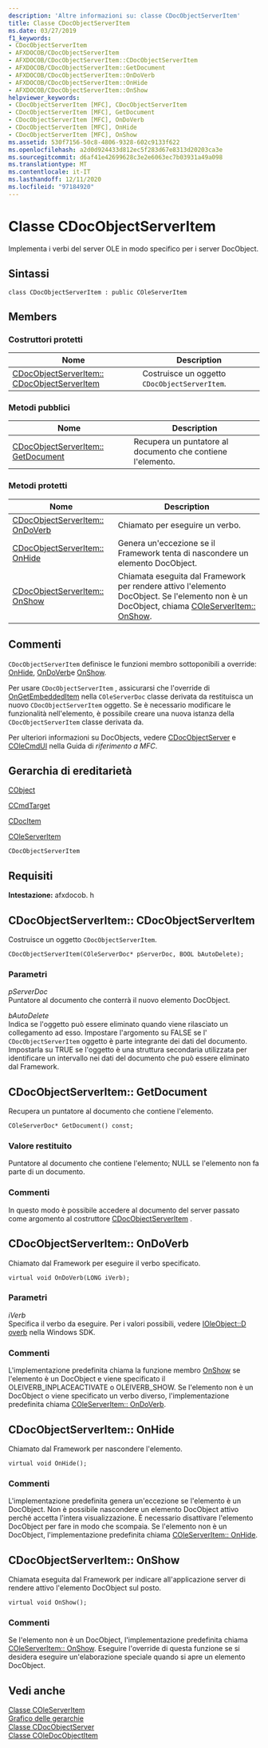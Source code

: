 ```yaml
---
description: 'Altre informazioni su: classe CDocObjectServerItem'
title: Classe CDocObjectServerItem
ms.date: 03/27/2019
f1_keywords:
- CDocObjectServerItem
- AFXDOCOB/CDocObjectServerItem
- AFXDOCOB/CDocObjectServerItem::CDocObjectServerItem
- AFXDOCOB/CDocObjectServerItem::GetDocument
- AFXDOCOB/CDocObjectServerItem::OnDoVerb
- AFXDOCOB/CDocObjectServerItem::OnHide
- AFXDOCOB/CDocObjectServerItem::OnShow
helpviewer_keywords:
- CDocObjectServerItem [MFC], CDocObjectServerItem
- CDocObjectServerItem [MFC], GetDocument
- CDocObjectServerItem [MFC], OnDoVerb
- CDocObjectServerItem [MFC], OnHide
- CDocObjectServerItem [MFC], OnShow
ms.assetid: 530f7156-50c8-4806-9328-602c9133f622
ms.openlocfilehash: a2d0d924433d812ec5f283d67e8313d20203ca3e
ms.sourcegitcommit: d6af41e42699628c3e2e6063ec7b03931a49a098
ms.translationtype: MT
ms.contentlocale: it-IT
ms.lasthandoff: 12/11/2020
ms.locfileid: "97184920"
---
```

# <a name="cdocobjectserveritem-class"></a>Classe CDocObjectServerItem

Implementa i verbi del server OLE in modo specifico per i server DocObject.

## <a name="syntax"></a>Sintassi

```
class CDocObjectServerItem : public COleServerItem
```

## <a name="members"></a>Members

### <a name="protected-constructors"></a>Costruttori protetti

|Nome|Description|
|----------|-----------------|
|[CDocObjectServerItem:: CDocObjectServerItem](#cdocobjectserveritem)|Costruisce un oggetto `CDocObjectServerItem`.|

### <a name="public-methods"></a>Metodi pubblici

|Nome|Description|
|----------|-----------------|
|[CDocObjectServerItem:: GetDocument](#getdocument)|Recupera un puntatore al documento che contiene l'elemento.|

### <a name="protected-methods"></a>Metodi protetti

|Nome|Description|
|----------|-----------------|
|[CDocObjectServerItem:: OnDoVerb](#ondoverb)|Chiamato per eseguire un verbo.|
|[CDocObjectServerItem:: OnHide](#onhide)|Genera un'eccezione se il Framework tenta di nascondere un elemento DocObject.|
|[CDocObjectServerItem:: OnShow](#onshow)|Chiamata eseguita dal Framework per rendere attivo l'elemento DocObject. Se l'elemento non è un DocObject, chiama [COleServerItem:: OnShow](../../mfc/reference/coleserveritem-class.md#onshow).|

## <a name="remarks"></a>Commenti

`CDocObjectServerItem` definisce le funzioni membro sottoponibili a override: [OnHide](#onhide), [OnDoVerb](#ondoverb)e [OnShow](#onshow).

Per usare `CDocObjectServerItem` , assicurarsi che l'override di [OnGetEmbeddedItem](../../mfc/reference/coleserverdoc-class.md#ongetembeddeditem) nella `COleServerDoc` classe derivata da restituisca un nuovo `CDocObjectServerItem` oggetto. Se è necessario modificare le funzionalità nell'elemento, è possibile creare una nuova istanza della `CDocObjectServerItem` classe derivata da.

Per ulteriori informazioni su DocObjects, vedere [CDocObjectServer](../../mfc/reference/cdocobjectserver-class.md) e [COleCmdUI](../../mfc/reference/colecmdui-class.md) nella Guida di *riferimento a MFC*.

## <a name="inheritance-hierarchy"></a>Gerarchia di ereditarietà

[CObject](../../mfc/reference/cobject-class.md)

[CCmdTarget](../../mfc/reference/ccmdtarget-class.md)

[CDocItem](../../mfc/reference/cdocitem-class.md)

[COleServerItem](../../mfc/reference/coleserveritem-class.md)

`CDocObjectServerItem`

## <a name="requirements"></a>Requisiti

**Intestazione:** afxdocob. h

## <a name="cdocobjectserveritemcdocobjectserveritem"></a><a name="cdocobjectserveritem"></a> CDocObjectServerItem:: CDocObjectServerItem

Costruisce un oggetto `CDocObjectServerItem`.

```
CDocObjectServerItem(COleServerDoc* pServerDoc, BOOL bAutoDelete);
```

### <a name="parameters"></a>Parametri

*pServerDoc*<br/>
Puntatore al documento che conterrà il nuovo elemento DocObject.

*bAutoDelete*<br/>
Indica se l'oggetto può essere eliminato quando viene rilasciato un collegamento ad esso. Impostare l'argomento su FALSE se l' `CDocObjectServerItem` oggetto è parte integrante dei dati del documento. Impostarla su TRUE se l'oggetto è una struttura secondaria utilizzata per identificare un intervallo nei dati del documento che può essere eliminato dal Framework.

## <a name="cdocobjectserveritemgetdocument"></a><a name="getdocument"></a> CDocObjectServerItem:: GetDocument

Recupera un puntatore al documento che contiene l'elemento.

```
COleServerDoc* GetDocument() const;
```

### <a name="return-value"></a>Valore restituito

Puntatore al documento che contiene l'elemento; NULL se l'elemento non fa parte di un documento.

### <a name="remarks"></a>Commenti

In questo modo è possibile accedere al documento del server passato come argomento al costruttore [CDocObjectServerItem](#cdocobjectserveritem) .

## <a name="cdocobjectserveritemondoverb"></a><a name="ondoverb"></a> CDocObjectServerItem:: OnDoVerb

Chiamato dal Framework per eseguire il verbo specificato.

```
virtual void OnDoVerb(LONG iVerb);
```

### <a name="parameters"></a>Parametri

*iVerb*<br/>
Specifica il verbo da eseguire. Per i valori possibili, vedere [IOleObject::D overb](/windows/win32/api/oleidl/nf-oleidl-ioleobject-doverb) nella Windows SDK.

### <a name="remarks"></a>Commenti

L'implementazione predefinita chiama la funzione membro [OnShow](#onshow) se l'elemento è un DocObject e viene specificato il OLEIVERB_INPLACEACTIVATE o OLEIVERB_SHOW. Se l'elemento non è un DocObject o viene specificato un verbo diverso, l'implementazione predefinita chiama [COleServerItem:: OnDoVerb](../../mfc/reference/coleserveritem-class.md#ondoverb).

## <a name="cdocobjectserveritemonhide"></a><a name="onhide"></a> CDocObjectServerItem:: OnHide

Chiamato dal Framework per nascondere l'elemento.

```
virtual void OnHide();
```

### <a name="remarks"></a>Commenti

L'implementazione predefinita genera un'eccezione se l'elemento è un DocObject. Non è possibile nascondere un elemento DocObject attivo perché accetta l'intera visualizzazione. È necessario disattivare l'elemento DocObject per fare in modo che scompaia. Se l'elemento non è un DocObject, l'implementazione predefinita chiama [COleServerItem:: OnHide](../../mfc/reference/coleserveritem-class.md#onhide).

## <a name="cdocobjectserveritemonshow"></a><a name="onshow"></a> CDocObjectServerItem:: OnShow

Chiamata eseguita dal Framework per indicare all'applicazione server di rendere attivo l'elemento DocObject sul posto.

```
virtual void OnShow();
```

### <a name="remarks"></a>Commenti

Se l'elemento non è un DocObject, l'implementazione predefinita chiama [COleServerItem:: OnShow](../../mfc/reference/coleserveritem-class.md#onopen). Eseguire l'override di questa funzione se si desidera eseguire un'elaborazione speciale quando si apre un elemento DocObject.

## <a name="see-also"></a>Vedi anche

[Classe COleServerItem](../../mfc/reference/coleserveritem-class.md)<br/>
[Grafico delle gerarchie](../../mfc/hierarchy-chart.md)<br/>
[Classe CDocObjectServer](../../mfc/reference/cdocobjectserver-class.md)<br/>
[Classe COleDocObjectItem](../../mfc/reference/coledocobjectitem-class.md)
